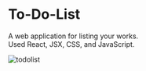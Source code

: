 # To-Do-List

A web application for listing your works. </br>
Used React, JSX, CSS, and JavaScript.

![todolist](https://user-images.githubusercontent.com/54756208/118428507-76342800-b684-11eb-885f-d8e9140f9426.png)
